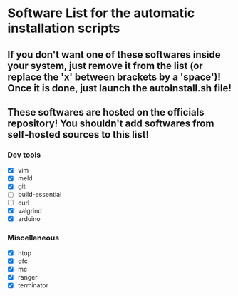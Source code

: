 # Software List for the automatic installation scripts
## If you don't want one of these softwares inside your system, just remove it from the list (or replace the 'x' between brackets by a 'space')! Once it is done, just launch the autoInstall.sh file!
## These softwares are hosted on the officials repository! You shouldn't add softwares from self-hosted sources to this list!

### Dev tools
- [x] vim
- [x] meld
- [x] git
- [ ] build-essential
- [ ] curl
- [x] valgrind
- [x] arduino

### Miscellaneous
- [x] htop
- [x] dfc
- [x] mc
- [x] ranger
- [x] terminator

